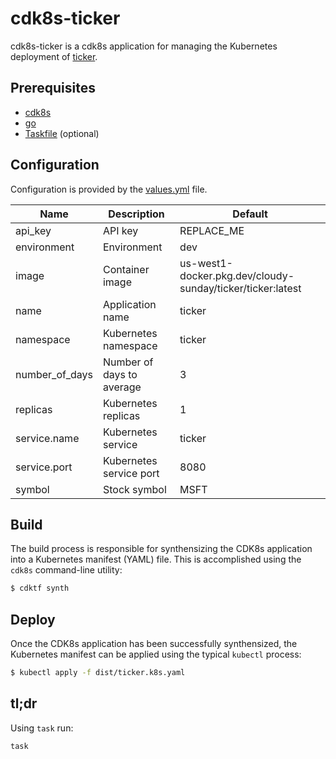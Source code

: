 # cdk8s-ticker

cdk8s-ticker is a cdk8s application for managing the Kubernetes deployment of
[ticker](https://github.com/michaelcarruthers/ticker). 

## Prerequisites

* [cdk8s](https://cdk8s.io/)
* [go](https://go.dev/)
* [Taskfile](https://taskfile.dev/) (optional)

## Configuration

Configuration is provided by the [values.yml](./values.yml) file.

| Name           | Description               | Default                                                    |
|----------------|---------------------------|------------------------------------------------------------|
| api_key        | API key                   | REPLACE_ME                                                 |
| environment    | Environment               | dev                                                        |
| image          | Container image           | us-west1-docker.pkg.dev/cloudy-sunday/ticker/ticker:latest |
| name           | Application name          | ticker                                                     |
| namespace      | Kubernetes namespace      | ticker                                                     |
| number_of_days | Number of days to average | 3                                                          |
| replicas       | Kubernetes replicas       | 1                                                          |
| service.name   | Kubernetes service        | ticker                                                     |
| service.port   | Kubernetes service port   | 8080                                                       |
| symbol         | Stock symbol              | MSFT                                                       |


## Build

The build process is responsible for synthensizing the CDK8s application into
a Kubernetes manifest (YAML) file. This is accomplished using the `cdk8s`
command-line utility:

```bash
$ cdktf synth
```

## Deploy

Once the CDK8s application has been successfully synthensized, the Kubernetes
manifest can be applied using the typical `kubectl` process:

```bash
$ kubectl apply -f dist/ticker.k8s.yaml
```

## tl;dr

Using `task` run:

```bash
task
```